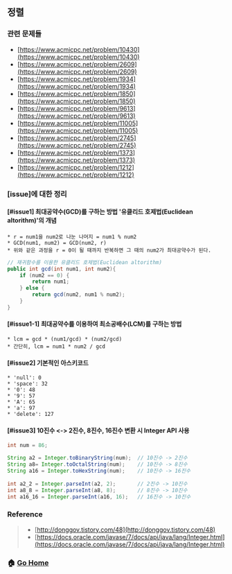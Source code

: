 ## 정렬

### 관련 문제들
* [https://www.acmicpc.net/problem/10430](https://www.acmicpc.net/problem/10430)
* [https://www.acmicpc.net/problem/2609](https://www.acmicpc.net/problem/2609)
* [https://www.acmicpc.net/problem/1934](https://www.acmicpc.net/problem/1934)
* [https://www.acmicpc.net/problem/1850](https://www.acmicpc.net/problem/1850)
* [https://www.acmicpc.net/problem/9613](https://www.acmicpc.net/problem/9613)
* [https://www.acmicpc.net/problem/11005](https://www.acmicpc.net/problem/11005)
* [https://www.acmicpc.net/problem/2745](https://www.acmicpc.net/problem/2745)
* [https://www.acmicpc.net/problem/1373](https://www.acmicpc.net/problem/1373)
* [https://www.acmicpc.net/problem/1212](https://www.acmicpc.net/problem/1212)


### [issue]에 대한 정리
#### [#issue1] 최대공약수(GCD)를 구하는 방법 '유클리드 호제법(Euclidean altorithm)'의 개념
    * r = num1을 num2로 나눈 나머지 = num1 % num2
    * GCD(num1, num2) = GCD(num2, r)
    * 위와 같은 과정을 r = 0이 될 때까지 반복하면 그 때의 num2가 최대공약수가 된다.
~~~java
// 재귀함수를 이용한 유클리드 호제법(Euclidean altorithm)
public int gcd(int num1, int num2){
    if (num2 == 0) {
        return num1;
    } else {
        return gcd(num2, num1 % num2);
    }
}
~~~

#### [#issue1-1] 최대공약수를 이용하여 최소공배수(LCM)를 구하는 방법 
    * lcm = gcd * (num1/gcd) * (num2/gcd)
    * 간단히, lcm = num1 * num2 / gcd
    
#### [#issue2] 기본적인 아스키코드
    * 'null': 0
    * 'space': 32
    * '0': 48
    * '9': 57
    * 'A': 65
    * 'a': 97
    * 'delete': 127

#### [#issue3] 10진수 <-> 2진수, 8진수, 16진수 변환 시 Integer API 사용
~~~java
int num = 86;

String a2 = Integer.toBinaryString(num);  // 10진수 -> 2진수
String a8= Integer.toOctalString(num);    // 10진수 -> 8진수
String a16 = Integer.toHexString(num);    // 10진수 -> 16진수
 
int a2_2 = Integer.parseInt(a2, 2);       // 2진수 -> 10진수
int a8_8 = Integer.parseInt(a8, 8);       // 8진수 -> 10진수
int a16_16 = Integer.parseInt(a16, 16);   // 16진수 -> 10진수
~~~


### Reference
> - [http://donggov.tistory.com/48](http://donggov.tistory.com/48)
> - [https://docs.oracle.com/javase/7/docs/api/java/lang/Integer.html](https://docs.oracle.com/javase/7/docs/api/java/lang/Integer.html)

### :house: [Go Home](https://github.com/Do-Hee/algorithm-study) 
